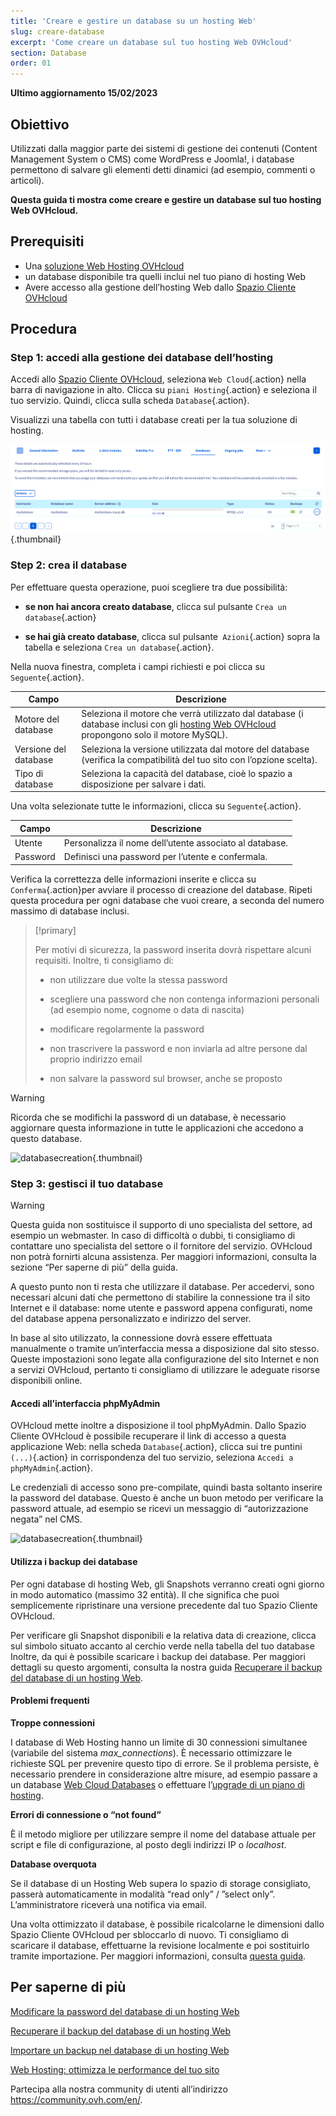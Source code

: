 ```yaml
---
title: 'Creare e gestire un database su un hosting Web'
slug: creare-database
excerpt: 'Come creare un database sul tuo hosting Web OVHcloud'
section: Database
order: 01
---
```


**Ultimo aggiornamento 15/02/2023**

## Obiettivo

Utilizzati dalla maggior parte dei sistemi di gestione dei contenuti (Content Management System o CMS) come WordPress e Joomla!, i database permettono di salvare gli elementi detti dinamici (ad esempio, commenti o articoli). 

**Questa guida ti mostra come creare e gestire un database sul tuo hosting Web OVHcloud.**

## Prerequisiti

- Una [soluzione Web Hosting OVHcloud](https://www.ovhcloud.com/it/web-hosting/)
- un database disponibile tra quelli inclui nel tuo piano di hosting Web
- Avere accesso alla gestione dell’hosting Web dallo [Spazio Cliente OVHcloud](https://www.ovh.com/auth/?action=gotomanager&from=https://www.ovh.it/&ovhSubsidiary=it) 

## Procedura

### Step 1: accedi alla gestione dei database dell’hosting

Accedi allo [Spazio Cliente OVHcloud](https://www.ovh.com/auth/?action=gotomanager&from=https://www.ovh.it/&ovhSubsidiary=it), seleziona `Web Cloud`{.action} nella barra di navigazione in alto. Clicca su `piani Hosting`{.action} e seleziona il tuo servizio. Quindi, clicca sulla scheda `Database`{.action}.

Visualizzi una tabella con tutti i database creati per la tua soluzione di hosting.

![databasecreation](images/database-creation-step1.png){.thumbnail}

### Step 2: crea il database

Per effettuare questa operazione, puoi scegliere tra due possibilità:

- **se non hai ancora creato database**, clicca sul pulsante `Crea un database`{.action}

- **se hai già creato database**, clicca sul pulsante` Azioni`{.action} sopra la tabella e seleziona `Crea un database`{.action}.

Nella nuova finestra, completa i campi richiesti e poi clicca su `Seguente`{.action}.

|Campo|Descrizione|  
|---|---|  
|Motore del database|Seleziona il motore che verrà utilizzato dal database (i database inclusi con gli [hosting Web OVHcloud](https://www.ovhcloud.com/it/web-hosting/) propongono solo il motore MySQL).|  
|Versione del database|Seleziona la versione utilizzata dal motore del database  (verifica la compatibilità del tuo sito con l’opzione scelta).|  
|Tipo di database|Seleziona la capacità del database, cioè lo spazio a disposizione per salvare i dati.|   

Una volta selezionate tutte le informazioni, clicca su `Seguente`{.action}. 

|Campo|Descrizione|   
|---|---|   
|Utente|Personalizza il nome dell’utente associato al database.|   
|Password|Definisci una password per l’utente e confermala.|   

Verifica la correttezza delle informazioni inserite e clicca su `Conferma`{.action}per avviare il processo di creazione del database. Ripeti questa procedura per ogni database che vuoi creare, a seconda del numero massimo di database inclusi.

> [!primary]
>
> Per motivi di sicurezza, la password inserita dovrà rispettare alcuni requisiti. Inoltre, ti consigliamo di: 
>
> - non utilizzare due volte la stessa password
>
> - scegliere una password che non contenga informazioni personali (ad esempio nome, cognome o data di nascita)
>
> - modificare regolarmente la password
>
> - non trascrivere la password e non inviarla ad altre persone dal proprio indirizzo email
>
> - non salvare la password sul browser, anche se proposto
>

> [!warning]
>Ricorda che se modifichi la password di un database, è necessario aggiornare questa informazione in tutte le applicazioni che accedono a questo database.
>


![databasecreation](images/database-creation-step2.png){.thumbnail}

### Step 3: gestisci il tuo database 

> [!warning]
>Questa guida non sostituisce il supporto di uno specialista del settore, ad esempio un webmaster. In caso di difficoltà o dubbi, ti consigliamo di contattare uno specialista del settore o il fornitore del servizio. OVHcloud non potrà fornirti alcuna assistenza. Per maggiori informazioni, consulta la sezione “Per saperne di più” della guida.
>

A questo punto non ti resta che utilizzare il database. Per accedervi, sono necessari alcuni dati che permettono di stabilire la connessione tra il sito Internet e il database:  nome utente e password appena configurati, nome del database appena personalizzato e indirizzo del server.

In base al sito utilizzato, la connessione dovrà essere effettuata manualmente o tramite un’interfaccia messa a disposizione dal sito stesso. Queste impostazioni sono legate alla configurazione del sito Internet e non a servizi OVHcloud, pertanto ti consigliamo di utilizzare le adeguate risorse disponibili online. 

#### Accedi all’interfaccia phpMyAdmin 

OVHcloud mette inoltre a disposizione il tool phpMyAdmin. Dallo Spazio Cliente OVHcloud è possibile recuperare il link di accesso a questa applicazione Web: nella scheda `Database`{.action}, clicca sui tre puntini `(...)`{.action} in corrispondenza del tuo servizio, seleziona `Accedi a phpMyAdmin`{.action}.

Le credenziali di accesso sono pre-compilate, quindi basta soltanto inserire la password del database. Questo è anche un buon metodo per verificare la password attuale, ad esempio se ricevi un messaggio di “autorizzazione negata” nel CMS.

![databasecreation](images/database-creation-step3.png){.thumbnail}


#### Utilizza i backup dei database

Per ogni database di hosting Web, gli Snapshots verranno creati ogni giorno in modo automatico (massimo 32 entità). Il che significa che puoi semplicemente ripristinare una versione precedente dal tuo Spazio Cliente OVHcloud. 

Per verificare gli Snapshot disponibili e la relativa data di creazione, clicca sul simbolo situato accanto al cerchio verde nella tabella del tuo database  Inoltre, da qui è possibile scaricare i backup dei database. Per maggiori dettagli su questo argomenti, consulta la nostra guida [Recuperare il backup del database di un hosting Web](../web_hosting_come_esportare_un_database).

#### Problemi frequenti

**Troppe connessioni**

I database di Web Hosting hanno un limite di 30 connessioni simultanee (variabile del sistema *max_connections*). È necessario ottimizzare le richieste SQL per prevenire questo tipo di errore. Se il problema persiste, è necessario prendere in considerazione altre misure, ad esempio passare a un database [Web Cloud Databases](https://www.ovh.de/cloud/cloud-databases/) o effettuare l’[upgrade di un piano di hosting](https://www.ovhcloud.com/it/web-hosting/uc-best-web-hosting/). 

**Errori di connessione o “not found”**

È il metodo migliore per utilizzare sempre il nome del database attuale per script e file di configurazione, al posto degli indirizzi IP o _localhost_.

**Database overquota**

Se il database di un Hosting Web supera lo spazio di storage consigliato, passerà automaticamente in modalità “read only” / ”select only”. L’amministratore riceverà una notifica via email.

Una volta ottimizzato il database, è possibile ricalcolarne le dimensioni dallo Spazio Cliente OVHcloud per sbloccarlo di nuovo. Ti consigliamo di scaricare il database, effettuarne la revisione localmente e poi sostituirlo tramite importazione. Per maggiori informazioni, consulta [questa guida](../web_hosting_ottimizza_le_performance_del_tuo_sito/#step-7-ottimizza-il-tuo-database).


## Per saperne di più

[Modificare la password del database di un hosting Web](../modificare-password-database)

[Recuperare il backup del database di un hosting Web](../web_hosting_come_esportare_un_database)

[Importare un backup nel database di un hosting Web](../web_hosting_come_importare_un_database_mysql)

[Web Hosting: ottimizza le performance del tuo sito](../web_hosting_ottimizza_le_performance_del_tuo_sito)

Partecipa alla nostra community di utenti all’indirizzo <https://community.ovh.com/en/>.
